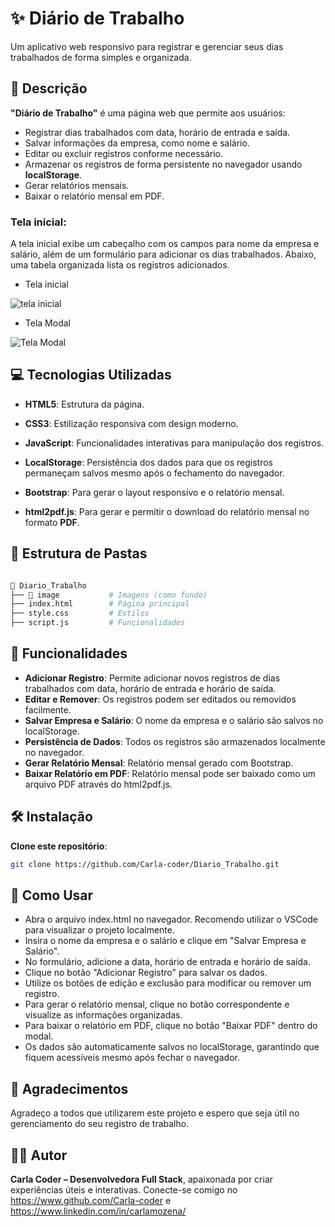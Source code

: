 
# ✨ Diário de Trabalho

Um aplicativo web responsivo para registrar e gerenciar seus dias trabalhados de forma simples e organizada.

## 📜 Descrição

**"Diário de Trabalho"** é uma página web que permite aos usuários:

- Registrar dias trabalhados com data, horário de entrada e saída.
- Salvar informações da empresa, como nome e salário.
- Editar ou excluir registros conforme necessário.
- Armazenar os registros de forma persistente no navegador usando **localStorage**.
- Gerar relatórios mensais.
- Baixar o relatório mensal em PDF.


### Tela inicial:

A tela inicial exibe um cabeçalho com os campos para nome da empresa e salário, além de um formulário para adicionar os dias trabalhados. Abaixo, uma tabela organizada lista os registros adicionados.

- Tela inicial

![tela inicial](https://github.com/user-attachments/assets/a7646af0-87a5-4cb2-b3b5-ae3524cda345)

-  Tela Modal

![Tela Modal](https://github.com/user-attachments/assets/9959b4a5-6715-4644-8d7b-4843d43fce3e)

## 💻 Tecnologias Utilizadas

- **HTML5**: Estrutura da página.

- **CSS3**:  Estilização responsiva com design moderno.

- **JavaScript**: Funcionalidades interativas para manipulação dos registros.

- **LocalStorage**:  Persistência dos dados para que os registros permaneçam salvos mesmo após o fechamento do navegador.

- **Bootstrap**: Para gerar o layout responsivo e o relatório mensal.

- **html2pdf.js**: Para gerar e permitir o download do relatório mensal no formato **PDF**.

## 📂 Estrutura de Pastas

```bash

📂 Diario_Trabalho
├── 📁 image           # Imagens (como fundo)
├── index.html        # Página principal
├── style.css         # Estilos
├── script.js         # Funcionalidades

```

## 🌟 Funcionalidades

- **Adicionar Registro**: Permite adicionar novos registros de dias trabalhados com data, horário de entrada e horário de saída.
- **Editar e Remover**: Os registros podem ser editados ou removidos facilmente.
- **Salvar Empresa e Salário**: O nome da empresa e o salário são salvos no localStorage.
- **Persistência de Dados**: Todos os registros são armazenados localmente no navegador.
- **Gerar Relatório Mensal**: Relatório mensal gerado com Bootstrap.
- **Baixar Relatório em PDF**: Relatório mensal pode ser baixado como um arquivo PDF através do html2pdf.js.

## 🛠️ Instalação

**Clone este repositório**:

```bash
git clone https://github.com/Carla-coder/Diario_Trabalho.git
```

## 🚀 Como Usar

- Abra o arquivo index.html no navegador. Recomendo utilizar o VSCode para visualizar o projeto localmente.
- Insira o nome da empresa e o salário e clique em "Salvar Empresa e Salário".
- No formulário, adicione a data, horário de entrada e horário de saída.
- Clique no botão "Adicionar Registro" para salvar os dados.
- Utilize os botões de edição e exclusão para modificar ou remover um registro.
- Para gerar o relatório mensal, clique no botão correspondente e visualize as informações organizadas.
- Para baixar o relatório em PDF, clique no botão "Baixar PDF" dentro do modal.
- Os dados são automaticamente salvos no localStorage, garantindo que fiquem acessíveis mesmo após fechar o navegador.

## 🙏 Agradecimentos

Agradeço a todos que utilizarem este projeto e espero que seja útil no gerenciamento do seu registro de trabalho.

## 👩‍💻 Autor

**Carla Coder – Desenvolvedora Full Stack**, apaixonada por criar experiências úteis e interativas. Conecte-se comigo no https://www.github.com/Carla-coder e https://www.linkedin.com/in/carlamozena/
